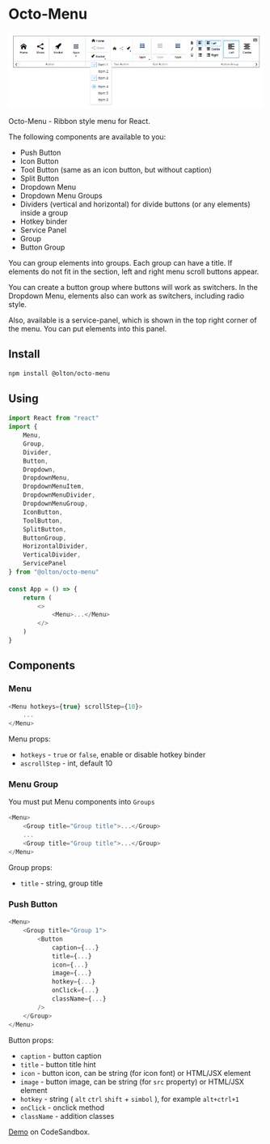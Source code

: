 # Octo-Menu

![](preview.png)

Octo-Menu - Ribbon style menu for React.

The following components are available to you: 
- Push Button 
- Icon Button
- Tool Button (same as an icon button, but without caption) 
- Split Button 
- Dropdown Menu
- Dropdown Menu Groups
- Dividers (vertical and horizontal) for divide buttons (or any elements) inside a group
- Hotkey binder
- Service Panel
- Group
- Button Group

You can group elements into groups. Each group can have a title. If elements do not fit in the section, left and right menu scroll buttons appear.


You can create a button group where buttons will work as switchers. In the Dropdown Menu, elements also can work as switchers, including radio style.


Also, available is a service-panel, which is shown in the top right corner of the menu. You can put elements into this panel.

## Install
```shell
npm install @olton/octo-menu
```

## Using
```javascript
import React from "react"
import {
    Menu,
    Group,
    Divider,
    Button,
    Dropdown,
    DropdownMenu,
    DropdownMenuItem,
    DropdownMenuDivider,
    DropdownMenuGroup,
    IconButton,
    ToolButton,
    SplitButton,
    ButtonGroup,
    HorizontalDivider,
    VerticalDivider,
    ServicePanel 
} from "@olton/octo-menu"

const App = () => {
    return (
        <>
            <Menu>...</Menu>
        </>
    )
}
```

## Components

### Menu
```javascript
<Menu hotkeys={true} scrollStep={10}>
    ...
</Menu>
```
Menu props:
- `hotkeys` - `true` or `false`, enable or disable hotkey binder
- `ascrollStep` - int, default 10

### Menu Group
You must put Menu components into `Groups`
```javascript
<Menu>
    <Group title="Group title">...</Group>
    ...
    <Group title="Group title">...</Group>
</Menu>
```
Group props:
- `title` - string, group title

### Push Button
```javascript
<Menu>
    <Group title="Group 1">
        <Button 
            caption={...}
            title={...}
            icon={...}
            image={...}
            hotkey={...}
            onClick={...}
            className={...}
        />
    </Group>
</Menu>
```
Button props:
- `caption` - button caption
- `title` - button title hint
- `icon` - button icon, can be string (for icon font) or HTML/JSX element
- `image` - button image, can be string (for `src` property) or HTML/JSX element
- `hotkey` - string ( `alt` `ctrl` `shift` + `simbol` ), for example `alt+ctrl+1`
- `onClick` - onclick method 
- `className` - addition classes


[Demo](https://codesandbox.io/s/octo-menu-lbtu3j) on CodeSandbox.